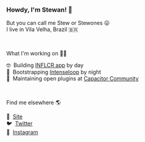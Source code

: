 ### Howdy, I'm Stewan! 👋

But you can call me Stew or Stewones 😛 <br />
I live in Vila Velha, Brazil 🇧🇷

&nbsp;

What I'm working on 👨‍💻

🤓 &nbsp;Building [INFLCR app](https://inflcr.com) by day <br />
🚀 &nbsp;Bootstrapping [Intenseloop](https://intenseloop.com) by night <br />
📱 &nbsp;Maintaining open plugins at [Capacitor Community](https://github.com/capacitor-community) <br />

&nbsp;

Find me elsewhere 🌎

🚀 &nbsp;[Site](https://stewan.io)<br />
🐦 &nbsp;[Twitter](https://twitter.com/stewones)<br />
📸 &nbsp;[Instagram](https://www.instagram.com/stewansilva)
